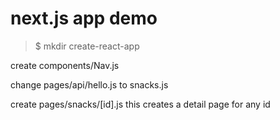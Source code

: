 # next.js app demo

> $ mkdir create-react-app



create components/Nav.js

change pages/api/hello.js to snacks.js

create pages/snacks/[id].js
    this creates a detail page for any id